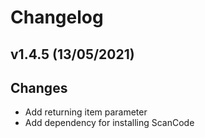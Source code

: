 # Changelog

## v1.4.5 (13/05/2021)
## Changes
* Add returning item parameter
* Add dependency for installing ScanCode
